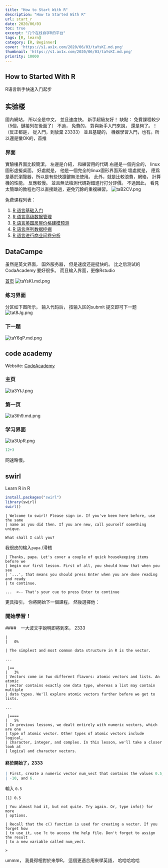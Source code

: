 ```yaml
---
title: "How to Start With R"
description: "How to Started With R"
url: start_r
date: 2020/06/03
toc: true
excerpt: "几个在线自学R的平台"
tags: [R, learn]
category: [R, Beginner]
cover: 'https://s1.ax1x.com/2020/06/03/taYsKI.md.png'
thumbnail: 'https://s1.ax1x.com/2020/06/03/taYsKI.md.png'
priority: 10000
---
```

## How to Started With R
R语言新手快速入门起步

## 实验楼

國內網站， 所以全是中文， 並且速度快。 新手超級友好！
缺點： 免費課程較少（5個，鏈接列在後面了）
不過， 免費的， 對與新手入門來說， 還是夠了。！（反正都是， 從入門，到放棄 23333）
並且基礎的， 機器學習入門，也有。所以還是蠻OK的，首推

### 界面

實驗樓界面比較簡潔。
左邊是介紹， 和練習用的代碼
右邊是一個完全的， linux 圖形虛擬桌面。
好處就是， 他是一個完全的linux圖形界面系統
壞處就是， 應爲是基於瀏覽器，所以是有些快捷鍵無法使用。
此外，就是比較浪費，網絡， 計算機的性能， 反應較慢。
並且無法檢測代碼對錯進行打分評價。
不過因此， 看見太簡單的教程也可以直接跳過，避免冗餘的重複練習。
![taB2CV.png](https://s1.ax1x.com/2020/06/03/taB2CV.png)

免费课程列表：
1. [R 语言基础入门](https://www.shiyanlou.com/courses/855)
2. [R 语言高级数据管理](https://www.shiyanlou.com/courses/867)
3. [R 语言英国房屋价格建模预测](https://www.shiyanlou.com/courses/882)
4. [R 语言序列数据挖掘](https://www.shiyanlou.com/courses/887)
5. [R 语言进行商业问卷分析](https://www.shiyanlou.com/courses/873)

## DataCampe

虽然是英文界面， 国外服务器， 但是速度还是挺快的。 比之后测试的 CodaAcademy 要好很多。 而且输入界面，更像Rstudio


[首页](https://campus.datacamp.com/)
![taYsKI.md.png](https://s1.ax1x.com/2020/06/03/taYsKI.md.png)

### 练习界面
分区如下图所示， 输入代码后， 按输入区的submit 提交即可下一题
![tat8Jg.png](https://s1.ax1x.com/2020/06/03/tat8Jg.png)

### 下一题
![taY6qP.md.png](https://s1.ax1x.com/2020/06/03/taY6qP.md.png)

## code academy
Website: [CodeAcademy](https://www.codecademy.com/courses/learn-r)
### 主页
![ta3YtJ.png](https://s1.ax1x.com/2020/06/03/ta3YtJ.png)

### 第一页
![ta3th9.md.png](https://s1.ax1x.com/2020/06/03/ta3th9.md.png)
### 学习界面
![ta3UpR.png](https://s1.ax1x.com/2020/06/03/ta3UpR.png)

```r
12+3
```

网速略慢。

## swirl
Learn R in R

```r
install.packages("swirl")
library(swirl)
swirl()
```
```
| Welcome to swirl! Please sign in. If you've been here before, use the same
| name as you did then. If you are new, call yourself something unique.

What shall I call you?
```
我很皮的输入`papa` /滑稽
```
| Thanks, papa. Let's cover a couple of quick housekeeping items before we
| begin our first lesson. First of all, you should know that when you see
| '...', that means you should press Enter when you are done reading and ready
| to continue.

...  <-- That's your cue to press Enter to continue
```

更具指引， 你將開始下一個課程， 然後選擇他：
### 開始學習！
####　一大波文字說明即將到來， 2333
```
|                                                                      |   0%

| The simplest and most common data structure in R is the vector.

...

 |==                                                                    |   3%
| Vectors come in two different flavors: atomic vectors and lists. An atomic
| vector contains exactly one data type, whereas a list may contain multiple
| data types. We'll explore atomic vectors further before we get to lists.

...

 |====                                                                  |   5%
| In previous lessons, we dealt entirely with numeric vectors, which are one
| type of atomic vector. Other types of atomic vectors include logical,
| character, integer, and complex. In this lesson, we'll take a closer look at
| logical and character vectors.
```
#### 終於開始了，2333
```R
| First, create a numeric vector num_vect that contains the values 0.5, 55,
| -10, and 6.
```
輸入 `0.5`
```
[1] 0.5

| You almost had it, but not quite. Try again. Or, type info() for more
| options.

| Recall that the c() function is used for creating a vector. If you forget how
| to use it, use ?c to access the help file. Don't forget to assign the result
| to a new variable called num_vect.

>
```

ummm， 我覺得相對於來學R， 這個更適合用來學英語， 哈哈哈哈哈
